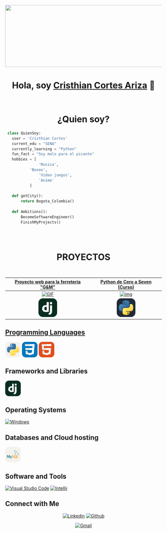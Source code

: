 <p align="center">
  <img src="https://github.com/SevenBigBang/COSAS/blob/main/2149-cargos-pfpsgg.png" height="200" width="800"/>
</p>
<div align="center">
<h1 align="center">Hola, soy <a href="https://www.linkedin.com/in/cristhiancortes/">Cristhian Cortes Ariza</a> 👋</h1>
</div>
<br>

<div align="left">
<h1 align="center"><b>¿Quien soy?</b><a href="https://github.com/SevenBigBang/"></h1>


 ```python
  class QuienSoy:
    user = 'Cristhian Cortes'
	current_edu = "SENA"
    currently_learning = "Python"
    fun_fact = "Soy malo para el picante"
	hobbies = [
				'Musica',
 			'Boxeo',
			 	'Video juegos',
				'Anime'
			]
	
	def getCity():
		return Bogota_Colombia()
	
	def Ambitions():
		BecomeSoftwareEngineer()
		FinishMyProjects()
	
 ```
<br>

</div>

<div align="center">
<h1 align="center"><b>PROYECTOS</b><a href="https://github.com/SevenBigBang/"></h1>
</div>
<br>


| Proyecto web para la ferreteria "G&M" | Python de Cero a Seven (Curso) |
| ------------------------------------- | ------------------------------ |
| <div align="center"> <img src="https://github.com/SevenBigBang/COSAS/blob/main/Ferreteria-G_M-y-1-p%C3%A1gina-m%C3%A1s-Perfil-1_-Microsoft_-Edge-2024-05-20-17-01-55.gif" alt="GIF" width="300px"> </div> | <div align="center"> <img src="https://github.com/SevenBigBang/COSAS/blob/main/De%20cero%20a%20seven.png" alt="img" width="300px"> </div> |
| <div align="center"> <a href="https://github.com/SevenBigBang/ferreteria_gym" target="_blank"><img src="https://github.com/tandpfun/skill-icons/blob/main/icons/Django.svg" alt="icon" width="60px"> </a> </div> | <div align="center"> <a href="https://github.com/SevenBigBang/CursoPython" target="_blank"><img src="https://github.com/tandpfun/skill-icons/blob/main/icons/Python-Dark.svg" alt="icon" width="60px"> </a> </div> |






## Programming Languages

<p>
    <a href="#"><img alt="Python" src="https://github.com/tandpfun/skill-icons/blob/main/icons/Python-Light.svg" heigth="50px" width="50px"></a>
    <a href="#"><img alt="CSS" src="https://github.com/tandpfun/skill-icons/blob/main/icons/CSS.svg" heigth="50px" width="50px"></a>
    <a href="#"><img alt="HTML" src="https://github.com/tandpfun/skill-icons/blob/main/icons/HTML.svg" heigth="50px" width="50px"></a>
</p>

## Frameworks and Libraries
<p>
   <a href="#"><img alt="Bootstrap" src="https://github.com/tandpfun/skill-icons/blob/main/icons/Django.svg" heigth="50px" width="50px"></a>

</p>

## Operating Systems
<p>
	<a href="#"><img alt="Windows" src="https://img.shields.io/badge/Windows-0078D6?logo=windows&logoColor=white"></a>
</p>


## Databases and Cloud hosting

<p>
    <a href="#"><img alt="XAMPP" src="https://github.com/tandpfun/skill-icons/blob/main/icons/MySQL-Light.svg" heigth="50px" width="50px"></a>
</p> 

## Software and Tools
<p>
  <a href="#"><img alt="Visual Studio Code" src="https://img.shields.io/badge/Visual%20Studio%20Code-0078d7.svg?logo=visual-studio-code&logoColor=white"></a>
  <a href="#"><img alt="Intellij" src="https://img.shields.io/badge/IntelliJ&nbsp;IDEA-000000.svg?logo=intellij-idea&logoColor=white"></a>
</p>

## Connect with Me


<p align="center">
  <a href="https://www.linkedin.com/in/cristhiancortes/"><img alt="Linkedin" title="Cristhian Cortes Linkedin" src="https://img.shields.io/badge/LinkedIn-0077B5?style=for-the-badge&logo=linkedin&logoColor=white"></a>
  <a href="https://github.com/SevenBigBang"><img alt="Github" title="Cristhian Cortes Github" src="https://img.shields.io/badge/GitHub-100000?style=for-the-badge&logo=github&logoColor=white"></a>
 <p align="center">
  <a href="Correo electronico:cortescristiangerman@gmail.com"><img alt="Gmail" title="Cristhian Cortes Gmail" src="https://img.shields.io/badge/Gmail-D14836?style=for-the-badge&logo=gmail&logoColor=white"></a>
</p>

